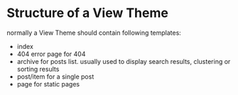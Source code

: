 # Structure of  a View Theme

normally a View Theme should contain following templates: 

* index
* 404
error page for 404
* archive 
for posts list. usually used to display search results, clustering or sorting results
* post/item
for a single post
* page
for static pages